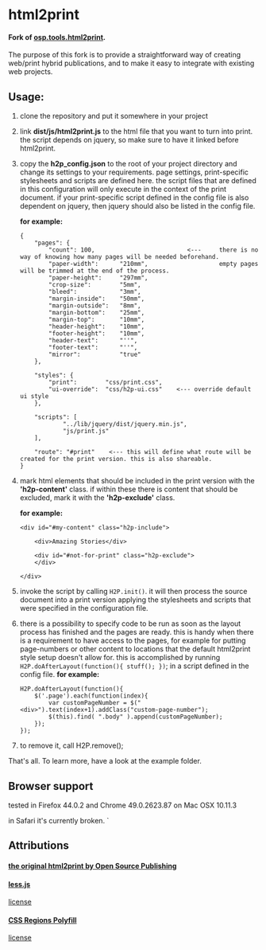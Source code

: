 

# html2print
#### Fork of [osp.tools.html2print](https://github.com/osp/osp.tools.html2print).


The purpose of this fork is to provide a straightforward way of creating web/print hybrid publications,
and to make it easy to integrate with existing web projects.

## **Usage**:

1.  clone the repository and put it somewhere in your project
2.  link **dist/js/html2print.js** to the html file that you want to turn into print. the script depends on jquery,
    so make sure to have it linked before html2print.

3.  copy the **h2p_config.json** to the root of your project directory and change its settings to your requirements.
    page settings, print-specific stylesheets and scripts are defined here.
    the script files that are defined in this configuration will only execute in the context of the print document.
    if your print-specific script defined in the config file is also dependent on jquery, then jquery should also be
    listed in the config file.

    **for example:**
    ```
    {
        "pages": {
            "count": 100,                          <---     there is no way of knowing how many pages will be needed beforehand.
            "paper-width":      "210mm",                    empty pages will be trimmed at the end of the process.
            "paper-height":     "297mm",
            "crop-size":        "5mm",
            "bleed":            "3mm",
            "margin-inside":    "50mm",
            "margin-outside":   "8mm",
            "margin-bottom":    "25mm",
            "margin-top":       "10mm",
            "header-height":    "10mm",
            "footer-height":    "10mm",
            "header-text":      "''",
            "footer-text":      "''",
            "mirror":           "true"           
        },

        "styles": {
            "print":        "css/print.css",    
            "ui-override":  "css/h2p-ui.css"    <--- override default ui style
        },

        "scripts": [
                "../lib/jquery/dist/jquery.min.js",
                "js/print.js"
        ],

        "route": "#print"    <--- this will define what route will be created for the print version. this is also shareable.
    }
    ```


4.  mark html elements that should be included in the print version with the **'h2p-content'** class.
    if within these there is content that should be excluded, mark it with the **'h2p-exclude'** class.

    **for example:**
    ```
    <div id="#my-content" class="h2p-include">

        <div>Amazing Stories</div>

        <div id="#not-for-print" class="h2p-exclude">
        </div>

    </div>

    ```


5.  invoke the script by calling `H2P.init()`. it will then process the source document into a print version applying the stylesheets
    and scripts that were specified in the configuration file.

6.  there is a possibility to specify code to be run as soon as the layout process has finished and the pages are ready.
    this is handy when there is a requirement to have access to the pages, for example for putting page-numbers or other content
    to locations that the default html2print style setup doesn't allow for.
    this is accomplished by running `H2P.doAfterLayout(function(){ stuff(); })`; in a script defined in the config file.
    **for example:**

    ```
    H2P.doAfterLayout(function(){
        $('.page').each(function(index){
            var customPageNumber = $("<div>").text(index+1).addClass("custom-page-number");
            $(this).find( ".body" ).append(customPageNumber);
        });
    });
    ```
7. to remove it, call H2P.remove();

That's all.
To learn more, have a look at the example folder.


## Browser support

tested in Firefox 44.0.2
and Chrome 49.0.2623.87
on Mac OSX 10.11.3

in Safari it's currently broken.
`


## Attributions

#### [the original html2print by Open Source Publishing](https://github.com/osp/osp.tools.html2print)

#### [less.js]( http://lesscss.org/)
[license](https://github.com/less/less.js/blob/master/LICENSE)

#### [CSS Regions Polyfill](https://github.com/FremyCompany/css-regions-polyfill)   
[license](https://github.com/FremyCompany/css-regions-polyfill/blob/master/LICENSE.md)

